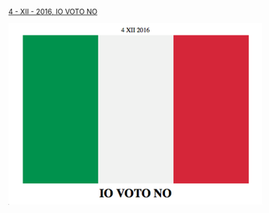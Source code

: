 [4 - XII - 2016, IO VOTO NO](https://isghe.github.io/referendum4dicembre2016_iovotono/)

![referendum4dicembre2016_iovotono](images/referendum4dicembre2016_iovotono.png)

